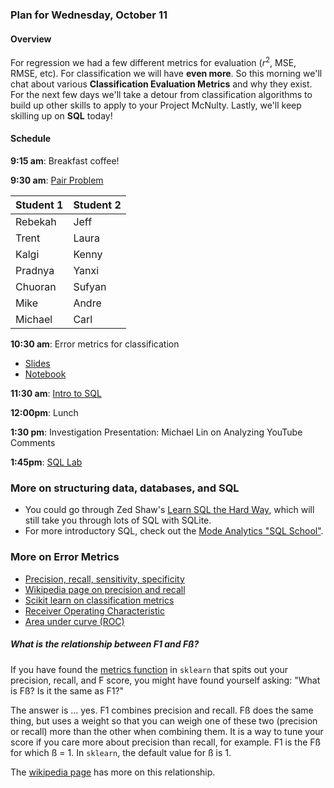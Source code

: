 ### Plan for Wednesday, October 11

#### Overview

For regression we had a few different metrics for evaluation ($r^2$, MSE, RMSE, etc).  For classification we will have **even more**.  So this morning we'll chat about various **Classification Evaluation Metrics** and why they exist.  For the next few days we'll take a detour from classification algorithms to build up other skills to apply to your Project McNulty.  Lastly, we'll keep skilling up on **SQL** today!

#### Schedule

**9:15 am**: Breakfast coffee!

**9:30 am**: [Pair Problem](pair.md)

| Student 1 | Student 2 |
|---|---|
| Rebekah | Jeff |
| Trent | Laura |
| Kalgi | Kenny |
| Pradnya | Yanxi |
| Chuoran | Sufyan |
| Mike | Andre |
| Michael | Carl |

**10:30 am**: Error metrics for classification
* [Slides](Classification_Errors.pdf)
* [Notebook](Classification_Errors.ipynb)

**11:30 am**: [Intro to SQL](intro_to_sql_notes.md)

**12:00pm**: Lunch

**1:30 pm**: Investigation Presentation: Michael Lin on Analyzing YouTube Comments

**1:45pm**: [SQL Lab](SQL_lab.md)

### More on structuring data, databases, and SQL

 * You could go through Zed Shaw's [Learn SQL the Hard Way](http://sql.learncodethehardway.org/book/), which will still take you through lots of SQL with SQLite.
 * For more introductory SQL, check out the [Mode Analytics "SQL School"](http://sqlschool.modeanalytics.com/).


### More on Error Metrics

 * [Precision, recall, sensitivity, specificity](http://uberpython.wordpress.com/2012/01/01/precision-recall-sensitivity-and-specificity/)
 * [Wikipedia page on precision and recall](http://en.wikipedia.org/wiki/Precision_and_recall)
 * [Scikit learn on classification metrics](http://scikit-learn.org/stable/modules/model_evaluation.html#classification-metrics)
 * [Receiver Operating Characteristic](http://gim.unmc.edu/dxtests/roc2.htm)
 * [Area under curve (ROC)](http://gim.unmc.edu/dxtests/roc3.htm)


##### What is the relationship between F1 and Fß?

If you have found the [metrics function](http://scikit-learn.org/stable/modules/generated/sklearn.metrics.precision_recall_fscore_support.html) in `sklearn` that spits out your precision, recall, and F score, you might have found yourself asking: "What is Fß? Is it the same as F1?"

The answer is ... yes. F1 combines precision and recall. Fß does
the same thing, but uses a weight so that you can weigh one of these
two (precision or recall) more than the other when combining them. It
is a way to tune your score if you care more about precision than
recall, for example. F1 is the Fß for which ß = 1. In
`sklearn`, the default value for ß is 1.

The [wikipedia page](http://en.wikipedia.org/wiki/F1_score) has more on this relationship.
